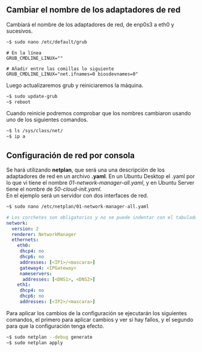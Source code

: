 ## Cambiar el nombre de los adaptadores de red

Cambiará el nombre de los adaptadores de red, de enp0s3 a eth0 y sucesivos.  
```sh
~$ sudo nano /etc/default/grub
```

```
# En la línea
GRUB_CMDLINE_LINUX=""

# Añadir entre las comillas lo siguiente
GRUB_CMDLINE_LINUX="net.ifnames=0 biosdevnames=0"
```

Luego actualizaremos grub y reiniciaremos la máquina.  
```sh
~$ sudo update-grub
~$ reboot
```

Cuando reinicie podremos comprobar que los nombres cambiaron usando uno de los siguientes comandos.  
```sh
~$ ls /sys/class/net/
~$ ip a
```

## Configuración de red por consola
Se hará utilizando **netplan**, que será una una descripción de los adaptadores de red en un archivo **.yaml**. En un Ubuntu Desktop el .yaml por lo que vi tiene el nombre *01-network-manager-all.yaml*, y en Ubuntu Server tiene el nombre de *50-cloud-init.yaml*.  
En el ejemplo será un servidor con dos interfaces de red.

```sh
~$ sudo nano /etc/netplan/01-network-manager-all.yaml
```

```yaml
# Los corchetes son obligatorios y no se puede indentar con el tabulador, tiene que ser con la barra espaciadora.
network:
  version: 2
  renderer: NetworkManager
  ethernets:
    eth0:
     dhcp4: no
     dhcp6: no
     addresses: [<IP1>/<mascara>]
     gateway4: <IPGateway>
     nameservers:
      addresses: [<DNS1>, <DNS2>]
    eth1:
     dhcp4: no
     dhcp6: no
     addresses: [<IP2>/<mascara>]
```

Para aplicar los cambios de la configuración se ejecutarán los siguientes comandos, el primero para aplicar cambios y ver si hay fallos, y el segundo para que la configuración tenga efecto.  

```sh
~$ sudo netplan --debug generate
~$ sudo netplan apply
```
